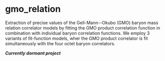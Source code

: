 # gmo_relation
Extraction of precise values of the Gell-Mann--Okubo (GMO) baryon mass relation correlator models by fitting the GMO product correlation function in combination with individual baryon correlation functions. We employ 3 variants of fit-function models, wher the GMO product correlator is fit simultaneously with the four octet baryon correlators. 

***Currently dormant project*** 
